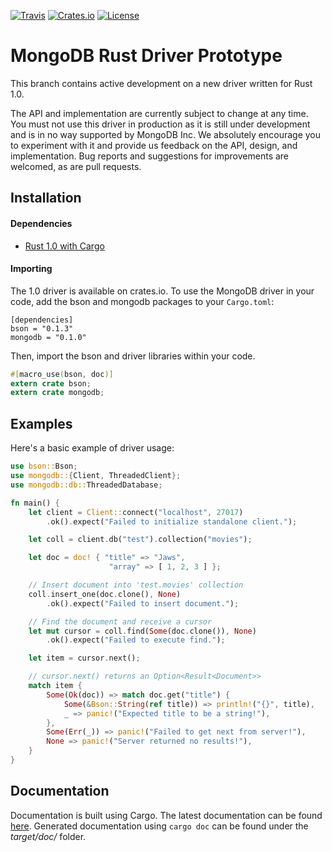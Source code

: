 [![Travis](https://travis-ci.org/mongodb-labs/mongo-rust-driver-prototype.svg)](https://travis-ci.org/mongodb-labs/mongo-rust-driver-prototype)
[![Crates.io](https://img.shields.io/crates/v/mongodb.svg)](https://crates.io/crates/mongodb)
[![License](https://img.shields.io/badge/license-Apache%202.0-blue.svg)](LICENSE)

MongoDB Rust Driver Prototype
=============================

This branch contains active development on a new driver written for Rust 1.0.

The API and implementation are currently subject to change at any time. You must not use this driver in production as it is still under development and is in no way supported by MongoDB Inc. We absolutely encourage you to experiment with it and provide us feedback on the API, design, and implementation. Bug reports and suggestions for improvements are welcomed, as are pull requests.

## Installation

#### Dependencies
- [Rust 1.0 with Cargo](http://rust-lang.org)

#### Importing
The 1.0 driver is available on crates.io. To use the MongoDB driver in your code, add the bson and mongodb packages to your ```Cargo.toml```:
```
[dependencies]
bson = "0.1.3"
mongodb = "0.1.0"
```

Then, import the bson and driver libraries within your code.
```rust
#[macro_use(bson, doc)]
extern crate bson;
extern crate mongodb;
```

## Examples

Here's a basic example of driver usage:

```rust
use bson::Bson;
use mongodb::{Client, ThreadedClient};
use mongodb::db::ThreadedDatabase;

fn main() {
    let client = Client::connect("localhost", 27017)
        .ok().expect("Failed to initialize standalone client.");

    let coll = client.db("test").collection("movies");

    let doc = doc! { "title" => "Jaws",
                      "array" => [ 1, 2, 3 ] };

    // Insert document into 'test.movies' collection
    coll.insert_one(doc.clone(), None)
        .ok().expect("Failed to insert document.");

    // Find the document and receive a cursor
    let mut cursor = coll.find(Some(doc.clone()), None)
        .ok().expect("Failed to execute find.");

    let item = cursor.next();

    // cursor.next() returns an Option<Result<Document>>
    match item {
        Some(Ok(doc)) => match doc.get("title") {
            Some(&Bson::String(ref title)) => println!("{}", title),
            _ => panic!("Expected title to be a string!"),
        },
        Some(Err(_)) => panic!("Failed to get next from server!"),
        None => panic!("Server returned no results!"),
    }
}
```

## Documentation
Documentation is built using Cargo. The latest documentation can be found [here](https://mongodb-labs.github.io/mongo-rust-driver-prototype/mongodb). Generated documentation using ```cargo doc``` can be found under the _target/doc/_ folder.
